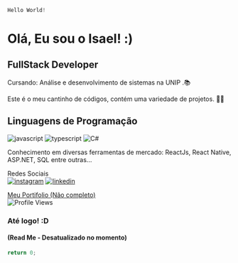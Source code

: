 ~~~javascript
Hello World!
~~~

# Olá, Eu sou o Isael! :)
## FullStack Developer

Cursando: Análise e desenvolvimento de sistemas na UNIP .📚 

Este é o meu cantinho de códigos, contém uma variedade de projetos. 👩‍💻

## Linguagens de Programação
![javascript](https://cdn.iconscout.com/icon/free/png-32/javascript-2752148-2284965.png)
![typescript](https://cdn-icons-png.flaticon.com/512/5968/5968381.png)
![C#](https://cdn-icons-png.flaticon.com/512/6132/6132221.png)

Conhecimento em diversas ferramentas de mercado:
ReactJs, React Native, ASP.NET, SQL entre outras...

Redes Sociais  
[![instagram](https://cdn.iconscout.com/icon/free/png-32/instagram-188-498425.png)](https://www.instagram.com/isaelsantos0/?hl=pt-br)
[![linkedin](https://cdn.iconscout.com/icon/free/png-32/linkedin-162-498418.png)](https://www.linkedin.com/in/isael-sousa-a31367173/)

[Meu Portifolio (Não completo)](https://new-portifolio.vercel.app/)  
![Profile Views](https://komarev.com/ghpvc/?username=IsaelSousa)
### Até logo! :D

#### (Read Me - Desatualizado no momento)

~~~javascript
return 0;
~~~
